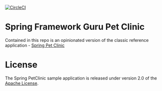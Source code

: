 
[![CircleCI](https://circleci.com/gh/yacinebest/sfg-pet-clinic.svg?style=svg)](https://circleci.com/gh/yacinebest/sfg-pet-clinic)

# Spring Framework Guru Pet Clinic

Contained in this repo is an opinionated version of the classic reference application - [Spring Pet Clinic](https://github.com/spring-projects/spring-petclinic)

# License

The Spring PetClinic sample application is released under version 2.0 of the [Apache License](http://www.apache.org/licenses/LICENSE-2.0).